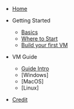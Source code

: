 - [Home](/)

- Getting Started

  - [Basics](/getting-started/basics.md)
  - [Where to Start](/getting-started/start.md)
  - [Build your first VM](/getting-started/building.md)

- VM Guide

  - [Guide Intro](/graphs/plantuml.md)
  - [Windows]
  - [MacOS]
  - [Linux]

- [Credit](https://github.com/eaceto)

